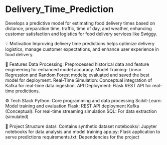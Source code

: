 # Delivery_Time_Prediction
Develops a predictive model for estimating food delivery times based on distance, preparation time, traffic, time of day, and weather, enhancing customer satisfaction and logistics for food delivery services like Swiggy.

💡 Motivation
Improving delivery time predictions helps optimize delivery logistics, manage customer expectations, and enhance user experience in food delivery.

🔧 Features
Data Processing: Preprocessed historical data and feature engineering for enhanced model accuracy.
Model Training: Linear Regression and Random Forest models; evaluated and saved the best model for deployment.
Real-Time Simulation: Conceptual integration of Kafka for real-time data ingestion.
API Deployment: Flask REST API for real-time predictions.

⚙️ Tech Stack
Python: Core programming and data processing
Scikit-Learn: Model training and evaluation
Flask: REST API deployment
Kafka (Conceptual): For real-time streaming simulation
SQL: For data extraction (simulated)

📂 Project Structure
data/: Contains synthetic dataset
notebooks/: Jupyter notebooks for data analysis and model training
app.py: Flask application to serve predictions
requirements.txt: Dependencies for the project

